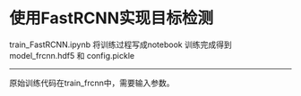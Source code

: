 # 使用FastRCNN实现目标检测
train_FastRCNN.ipynb 将训练过程写成notebook
训练完成得到model_frcnn.hdf5 和 config.pickle

---
原始训练代码在train_frcnn中，需要输入参数。

